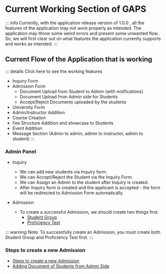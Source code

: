 
# Current Working Section of GAPS


::: info
Currently, with the application release version of 1.0.0 , all the features of the application may not work properly as intended. The application may throw some weird errors and present some unwanted flow. So, we will first clear out on what features the application currently supports and works as intended.
:::

## Current Flow of the Application that is working

::: details Click here to see the working features
- Inquiry Form
- Admission Form
  - Document Upload from Student to Admin (with notifications)
  - Document Upload from Admin side for Students
  - Accept/Reject Documents uploaded by the students
- University Form
- Admin/Instructor Addition
- Course Creation
- Fee Structure Addition and showcase to Students
- Event Addition
- Message Section (Admin to admin, admin to instructor, admin to student)
:::

### Admin Panel
- Inquiry
    - We can add new students via Inquiry form.
    - We can Accept/Reject the Student via the Inquiry Form.
    - We can Assign an Admin to the student after Inquiry is created. 
    - After Inquiry form is created and the applicant is accepted - the form will be redirected to Admission Form automatically.


- Admission
    - To create a successful Admission, we should create two things first.
        - [Student Group](/src/studentgroup) 
        - [Proficiency Test](/src/proficiency) 


::: warning
Note: To successfully create an Admission, you must create both Student Group and Proficiency Test first.
:::

### Steps to create a new Admission
- [Steps to create a new Admission](/src/newinquiry)
- [Adding Document of Students from Admin Side](/src/documentuploadadminstudent)

